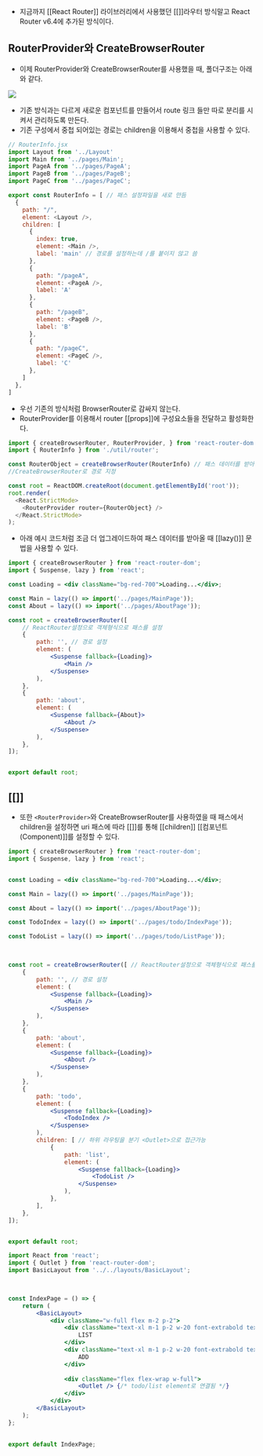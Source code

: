 - 지금까지 [[React Router]] 라이브러리에서 사용했던 [[<BrowserRouter>]]라우터 방식말고 React Router v6.4에 추가된 방식이다.

## RouterProvider와 CreateBrowserRouter

 - 이제 RouterProvider와 CreateBrowserRouter를 사용했을 때, 폴더구조는 아래와 같다.

![](https://blog.kakaocdn.net/dn/bgLbGP/btr3aKG3pYT/AGnI86CE1WtcMnhSjl6aq0/img.png)

- 기존 방식과는 다르게 새로운 컴포넌트를 만들어서 route 링크 들만 따로 분리를 시켜서 관리하도록 만든다.
- 기존 구성에서 중첩 되어있는 경로는 children을 이용해서 중첩을 사용할 수 있다.

```js
// RouterInfo.jsx
import Layout from '../Layout'
import Main from '../pages/Main';
import PageA from '../pages/PageA';
import PageB from '../pages/PageB';
import PageC from '../pages/PageC';

export const RouterInfo = [ // 패스 설정파일을 새로 만듬
  {
    path: "/",
    element: <Layout />,
    children: [
      {
        index: true,
        element: <Main />,
        label: 'main' // 경로를 설정하는데 /를 붙이지 않고 씀
      },
      {
        path: "/pageA",
        element: <PageA />,
        label: 'A'
      },
      {
        path: "/pageB",
        element: <PageB />,
        label: 'B'
      },
      {
        path: "/pageC",
        element: <PageC />,
        label: 'C'
      },
    ]
  },
]
```

- 우선 기존의 방식처럼 BrowserRouter로 감싸지 않는다.
- RouterProvider를 이용해서 router [[props]]에 구성요소들을 전달하고 활성화한다.

```js
import { createBrowserRouter, RouterProvider, } from 'react-router-dom';
import { RouterInfo } from './util/router';

const RouterObject = createBrowserRouter(RouterInfo) // 패스 데이터를 받아옴
//CreateBrowserRouter로 경로 지정

const root = ReactDOM.createRoot(document.getElementById('root'));
root.render(
  <React.StrictMode>
    <RouterProvider router={RouterObject} />
  </React.StrictMode>
);
```

- 아래 예시 코드처럼 조금 더 업그레이드하여 패스 데이터를 받아올 때 [[lazy()]] 문법을 사용할 수 있다.

```jsx
import { createBrowserRouter } from 'react-router-dom';
import { Suspense, lazy } from 'react';

const Loading = <div className="bg-red-700">Loading...</div>;

const Main = lazy(() => import('../pages/MainPage'));
const About = lazy(() => import('../pages/AboutPage'));

const root = createBrowserRouter([
	// ReactRouter설정으로 객체형식으로 패스를 설정
	{
		path: '', // 경로 설정
		element: (
			<Suspense fallback={Loading}>
				<Main />
			</Suspense>
		),
	},
	{
		path: 'about',
		element: (
			<Suspense fallback={About}>
				<About />
			</Suspense>
		),
	},
]);


export default root;
```


## [[<Outlet>]]

- 또한 `<RouterProvider>`와 CreateBrowserRouter를 사용하였을 때 패스에서 children을 설정하면 uri 패스에 따라 [[<Outlet>]]를 통해 [[children]] [[컴포넌트(Component)]]를 설정할 수 있다.

```jsx
import { createBrowserRouter } from 'react-router-dom';
import { Suspense, lazy } from 'react';


const Loading = <div className="bg-red-700">Loading...</div>;

const Main = lazy(() => import('../pages/MainPage'));

const About = lazy(() => import('../pages/AboutPage'));

const TodoIndex = lazy(() => import('../pages/todo/IndexPage'));

const TodoList = lazy(() => import('../pages/todo/ListPage'));

  

const root = createBrowserRouter([ // ReactRouter설정으로 객체형식으로 패스를 설정
	{
		path: '', // 경로 설정
		element: (
			<Suspense fallback={Loading}>
				<Main />
			</Suspense>
		),
	},
	{
		path: 'about',
		element: (
			<Suspense fallback={Loading}>
				<About />
			</Suspense>
		),
	},
	{
		path: 'todo',
		element: (
			<Suspense fallback={Loading}>
				<TodoIndex />
			</Suspense>
		),
		children: [ // 하위 라우팅을 분기 <Outlet>으로 접근가능
			{
				path: 'list',
				element: (
					<Suspense fallback={Loading}>
						<TodoList />
					</Suspense>
				),
			},
		],
	},
]);


export default root;
```


```jsx
import React from 'react';
import { Outlet } from 'react-router-dom';
import BasicLayout from '../../layouts/BasicLayout';

  

const IndexPage = () => {
	return (
		<BasicLayout>
			<div className="w-full flex m-2 p-2">
				<div className="text-xl m-1 p-2 w-20 font-extrabold text-center underline">
					LIST
				</div>
				<div className="text-xl m-1 p-2 w-20 font-extrabold text-center underline">
					ADD
				</div>
				
				<div className="flex flex-wrap w-full">
					<Outlet /> {/* todo/list element로 연결됨 */} 
				</div>
			</div>
		</BasicLayout>
	);
};
  

export default IndexPage;
```